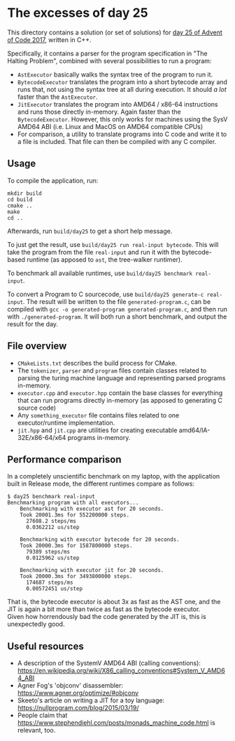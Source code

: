# The excesses of day 25

This directory contains a solution (or set of solutions) for [day 25 of Advent of Code 2017](https://adventofcode.com/2017/day/25), written in C++.

Specifically, it contains a parser for the program specification in "The Halting Problem", combined with several possibilities to run a program:

* `AstExecutor` basically walks the syntax tree of the program to run it.
* `BytecodeExecutor` translates the program into a short bytecode array and runs that, not using the syntax tree at all during execution. It should _a lot_ faster than the `AstExecutor`.
* `JitExecutor` translates the program into AMD64 / x86-64 instructions and runs those directly in-memory. Again faster than the `BytecodeExecutor`. However, this only works for machines using the SysV AMD64 ABI (i.e. Linux and MacOS on AMD64 compatible CPUs)
* For comparison, a utility to translate programs into C code and write it to a file is included. That file can then be compiled with any C compiler.

## Usage

To compile the application, run:
```
mkdir build
cd build
cmake ..
make
cd ..
```

Afterwards, run `build/day25` to get a short help message.

To just get the result, use `build/day25 run real-input bytecode`. This will take the program from the file `real-input` and run it with the bytecode-based runtime (as apposed to `ast`, the tree-walker runtimer).

To benchmark all available runtimes, use `build/day25 benchmark real-input`.

To convert a Program to C sourcecode, use `build/day25 generate-c real-input`. The result will be written to the file `generated-program.c`, can be compiled with `gcc -o generated-program generated-program.c`, and then run with `./generated-program`. It will both run a short benchmark, and output the result for the day.

## File overview

* `CMakeLists.txt` describes the build process for CMake.  
* The `tokenizer`, `parser` and `program` files contain classes related to parsing the turing machine language and representing parsed programs in-memory.
* `executor.cpp` and `executor.hpp` contain the base classes for everything that can run programs directly in-memory (as apposed to generating C source code)
* Any `something_executor` file contains files related to one executor/runtime implementation.
* `jit.hpp` and `jit.cpp` are utilities for creating executable amd64/IA-32E/x86-64/x64 programs in-memory.

## Performance comparison

In a completely unscientific benchmark on my laptop, with the application built in Release mode, the different runtimes compare as follows:
```
$ day25 benchmark real-input
Benchmarking program with all executors...
    Benchmarking with executor ast for 20 seconds.
    Took 20001.3ms for 552200000 steps.
      27608.2 steps/ms
      0.0362212 us/step

    Benchmarking with executor bytecode for 20 seconds.
    Took 20000.3ms for 1587800000 steps.
      79389 steps/ms
      0.0125962 us/step

    Benchmarking with executor jit for 20 seconds.
    Took 20000.3ms for 3493800000 steps.
      174687 steps/ms
      0.00572451 us/step
```
That is, the bytecode executor is about 3x as fast as the AST one, and the JIT is again a bit more than twice as fast as the bytecode executor.  
Given how horrendously bad the code generated by the JIT is, this is unexpectedly good.

## Useful resources

* A description of the SystemV AMD64 ABI (calling conventions): https://en.wikipedia.org/wiki/X86_calling_conventions#System_V_AMD64_ABI
* Agner Fog's 'objconv' disassembler: https://www.agner.org/optimize/#objconv
* Skeeto's article on writing a JIT for a toy language: https://nullprogram.com/blog/2015/03/19/
* People claim that https://www.stephendiehl.com/posts/monads_machine_code.html is relevant, too.